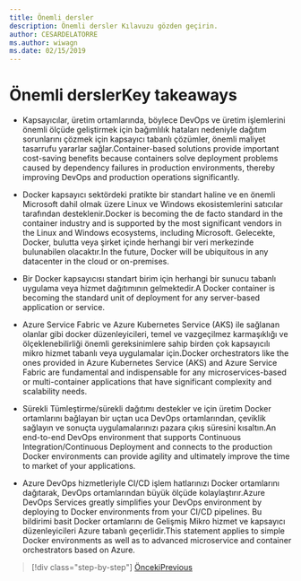 ```yaml
---
title: Önemli dersler
description: Önemli dersler Kılavuzu gözden geçirin.
author: CESARDELATORRE
ms.author: wiwagn
ms.date: 02/15/2019
---
```

# <a name="key-takeaways"></a><span data-ttu-id="44d0a-103">Önemli dersler</span><span class="sxs-lookup"><span data-stu-id="44d0a-103">Key takeaways</span></span>

- <span data-ttu-id="44d0a-104">Kapsayıcılar, üretim ortamlarında, böylece DevOps ve üretim işlemlerini önemli ölçüde geliştirmek için bağımlılık hataları nedeniyle dağıtım sorunlarını çözmek için kapsayıcı tabanlı çözümler, önemli maliyet tasarrufu yararlar sağlar.</span><span class="sxs-lookup"><span data-stu-id="44d0a-104">Container-based solutions provide important cost-saving benefits because containers solve deployment problems caused by dependency failures in production environments, thereby improving DevOps and production operations significantly.</span></span>

- <span data-ttu-id="44d0a-105">Docker kapsayıcı sektördeki pratikte bir standart haline ve en önemli Microsoft dahil olmak üzere Linux ve Windows ekosistemlerini satıcılar tarafından desteklenir.</span><span class="sxs-lookup"><span data-stu-id="44d0a-105">Docker is becoming the de facto standard in the container industry and is supported by the most significant vendors in the Linux and Windows ecosystems, including Microsoft.</span></span> <span data-ttu-id="44d0a-106">Gelecekte, Docker, bulutta veya şirket içinde herhangi bir veri merkezinde bulunabilen olacaktır.</span><span class="sxs-lookup"><span data-stu-id="44d0a-106">In the future, Docker will be ubiquitous in any datacenter in the cloud or on-premises.</span></span>

- <span data-ttu-id="44d0a-107">Bir Docker kapsayıcısı standart birim için herhangi bir sunucu tabanlı uygulama veya hizmet dağıtımının gelmektedir.</span><span class="sxs-lookup"><span data-stu-id="44d0a-107">A Docker container is becoming the standard unit of deployment for any server-based application or service.</span></span>

- <span data-ttu-id="44d0a-108">Azure Service Fabric ve Azure Kubernetes Service (AKS) ile sağlanan olanlar gibi docker düzenleyicileri, temel ve vazgeçilmez karmaşıklığı ve ölçeklenebilirliği önemli gereksinimlere sahip birden çok kapsayıcılı mikro hizmet tabanlı veya uygulamalar için.</span><span class="sxs-lookup"><span data-stu-id="44d0a-108">Docker orchestrators like the ones provided in Azure Kubernetes Service (AKS) and Azure Service Fabric are fundamental and indispensable for any microservices-based or multi-container applications that have significant complexity and scalability needs.</span></span>

- <span data-ttu-id="44d0a-109">Sürekli Tümleştirme/sürekli dağıtımı destekler ve için üretim Docker ortamlarını bağlayan bir uçtan uca DevOps ortamlarından, çeviklik sağlayın ve sonuçta uygulamalarınızı pazara çıkış süresini kısaltın.</span><span class="sxs-lookup"><span data-stu-id="44d0a-109">An end-to-end DevOps environment that supports Continuous Integration/Continuous Deployment and connects to the production Docker environments can provide agility and ultimately improve the time to market of your applications.</span></span>

- <span data-ttu-id="44d0a-110">Azure DevOps hizmetleriyle CI/CD işlem hatlarınızı Docker ortamlarını dağıtarak, DevOps ortamlarından büyük ölçüde kolaylaştırır.</span><span class="sxs-lookup"><span data-stu-id="44d0a-110">Azure DevOps Services greatly simplifies your DevOps environment by deploying to Docker environments from your CI/CD pipelines.</span></span> <span data-ttu-id="44d0a-111">Bu bildirimi basit Docker ortamlarını de Gelişmiş Mikro hizmet ve kapsayıcı düzenleyicileri Azure tabanlı geçerlidir.</span><span class="sxs-lookup"><span data-stu-id="44d0a-111">This statement applies to simple Docker environments as well as to advanced microservice and container orchestrators based on Azure.</span></span>

>[!div class="step-by-step"]
>[<span data-ttu-id="44d0a-112">Önceki</span><span class="sxs-lookup"><span data-stu-id="44d0a-112">Previous</span></span>](../run-manage-monitor-docker-environments/monitor-containerized-application-services.md)
